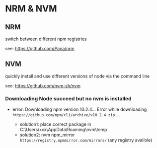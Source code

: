 # NRM & NVM

## NRM

switch between different npm registries

see: https://github.com/Pana/nrm

## NVM

quickly install and use different versions of node via the command line

see: https://github.com/nvm-sh/nvm

### Downloading Node succeed but no nvm is installed

- error: Downloading npm version 10.2.4... Error while downloading `https://github.com/npm/cli/archive/v10.2.4.zip` ...

  - solution1: place correct package in C:\Users\xxx\AppData\Roaming\nvm\temp
  - solution2: nvm npm_mirror `https://registry.npmmirror.com/mirrors/` (any registry avalible)
